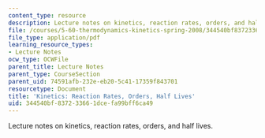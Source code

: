 ```yaml
---
content_type: resource
description: Lecture notes on kinetics, reaction rates, orders, and half lives.
file: /courses/5-60-thermodynamics-kinetics-spring-2008/344540bf837233661dcefa99bff6ca49_5_60_lecture30.pdf
file_type: application/pdf
learning_resource_types:
- Lecture Notes
ocw_type: OCWFile
parent_title: Lecture Notes
parent_type: CourseSection
parent_uid: 74591afb-232e-eb20-5c41-17359f843701
resourcetype: Document
title: 'Kinetics: Reaction Rates, Orders, Half Lives'
uid: 344540bf-8372-3366-1dce-fa99bff6ca49
---
```

Lecture notes on kinetics, reaction rates, orders, and half lives.

